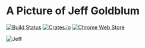 # A Picture of Jeff Goldblum
[![Build Status](https://travis-ci.org/tcob/A-picture-of-Jeff-Goldblum.svg?branch=master)](https://travis-ci.org/tcob/A-picture-of-Jeff-Goldblum) [![Crates.io](https://img.shields.io/crates/d/rustc-serialize.svg)]() [![Chrome Web Store](https://img.shields.io/chrome-web-store/stars/nimelepbpejjlbmoobocpfnjhihnpked.svg)]()

![Jeff](https://raw.githubusercontent.com/tcob/A-picture-of-Jeff-Goldblum/master/jeff.jpg)
